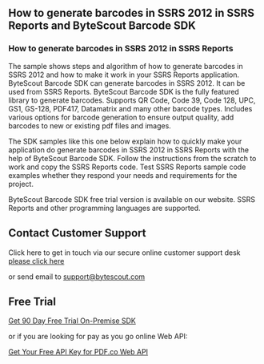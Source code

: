 ## How to generate barcodes in SSRS 2012 in SSRS Reports and ByteScout Barcode SDK

### How to generate barcodes in SSRS 2012 in SSRS Reports

The sample shows steps and algorithm of how to generate barcodes in SSRS 2012 and how to make it work in your SSRS Reports application. ByteScout Barcode SDK can generate barcodes in SSRS 2012. It can be used from SSRS Reports. ByteScout Barcode SDK is the fully featured library to generate barcodes. Supports QR Code, Code 39, Code 128, UPC, GS1, GS-128, PDF417, Datamatrix and many other barcode types. Includes various options for barcode generation to ensure output quality, add barcodes to new or existing pdf files and images.

The SDK samples like this one below explain how to quickly make your application do generate barcodes in SSRS 2012 in SSRS Reports with the help of ByteScout Barcode SDK. Follow the instructions from the scratch to work and copy the SSRS Reports code. Test SSRS Reports sample code examples whether they respond your needs and requirements for the project.

ByteScout Barcode SDK free trial version is available on our website. SSRS Reports and other programming languages are supported.

## Contact Customer Support

Click here to get in touch via our secure online customer support desk [please click here](https://bytescout.zendesk.com/hc/en-us/requests/new?subject=ByteScout%20Barcode%20SDK%20Question)

or send email to [support@bytescout.com](mailto:support@bytescout.com?subject=ByteScout%20Barcode%20SDK%20Question) 

## Free Trial

[Get 90 Day Free Trial On-Premise SDK](https://bytescout.com/download/web-installer?utm_source=github-readme)

or if you are looking for pay as you go online Web API:

[Get Your Free API Key for PDF.co Web API](https://pdf.co/documentation/api?utm_source=github-readme)